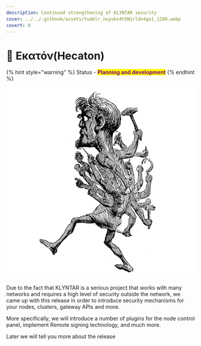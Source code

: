 ```yaml
---
description: Continued strengthening of KLYNTAR security
cover: ../../.gitbook/assets/tumblr_nxyvbs4t5N1rldv4go1_1280.webp
coverY: 0
---
```


# 👐 Εκατόν(Hecaton)

{% hint style="warning" %}
Status - <mark style="color:purple;">**Planning and development**</mark>
{% endhint %}

![](<../../.gitbook/assets/image (4).png>)

Due to the fact that KLYNTAR is a serious project that works with many networks and requires a high level of security outside the network, we came up with this release in order to introduce security mechanisms for your nodes, clusters, gateway APIs and more.

More specifically, we will introduce a number of plugins for the node control panel, implement Remote signing technology, and much more.

Later we will tell you more about the release
